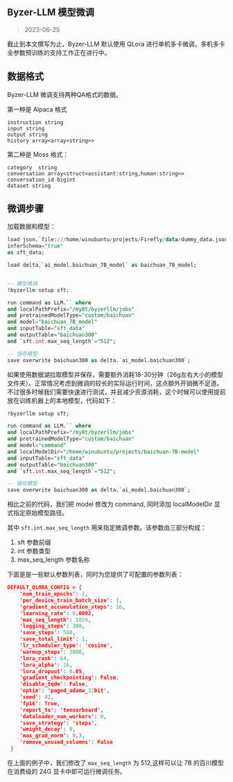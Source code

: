 ## Byzer-LLM 模型微调

> 2023-06-25

截止到本文撰写为止，Byzer-LLM 默认使用 QLora 进行单机多卡微调，多机多卡全参数预训练的支持工作正在进行中。

## 数据格式

Byzer-LLM 微调支持两种QA格式的数据。

第一种是 Alpaca 格式

```
instruction string
input string
output string
history array<array<string>>
```

第二种是 Moss 格式：

```
category  string
conversation array<struct<assistant:string,human:string>>
conversation_id bigint
dataset string
```

## 微调步骤

加载数据和模型：

```sql
load json.`file:///home/winubuntu/projects/Firefly/data/dummy_data.jsonl` where
inferSchema="true"
as sft_data;

load delta.`ai_model.baichuan_7B_model` as baichuan_7B_model;
```


```sql

-- 模型微调
!byzerllm setup sft;

run command as LLM.`` where 
and localPathPrefix="/my8t/byzerllm/jobs"
and pretrainedModelType="custom/baichuan"
and model="baichuan_7B_model"
and inputTable="sft_data"
and outputTable="baichuan300"
and `sft.int.max_seq_length`="512";

-- 保存模型
save overwrite baichuan300 as delta.`ai_model.baichuan300`;
```

如果使用数据湖拉取模型并保存，需要额外消耗18-30分钟（26g左右大小的模型文件夹）。正常情况考虑到微调的较长的实际运行时间，这点额外开销微不足道。
不过很多时候我们需要快速进行测试，并且减少资源消耗，这个时候可以使用提前放在训练机器上的本地模型，代码如下：


```sql
!byzerllm setup sft;

run command as LLM.`` where 
and localPathPrefix="/my8t/byzerllm/jobs"
and pretrainedModelType="custom/baichuan"
and model="command"
and localModelDir="/home/winubuntu/projects/baichuan-7B-model"
and inputTable="sft_data"
and outputTable="baichuan300"
and `sft.int.max_seq_length`="512";

-- 保存模型
save overwrite baichuan300 as delta.`ai_model.baichuan300`;
```

相比之前的代码，我们把 model 修改为 command, 同时添加 localModelDir 显式指定原始模型路径。

其中 `sft.int.max_seq_length` 用来指定微调参数。该参数由三部分构成：

1. sft 参数前缀
2. int  参数类型
3. max_seq_length 参数名称

下面是是一些默认参数列表，同时为您提供了可配置的参数列表：

```json
DEFAULT_QLORA_CONFIG = {    
    'num_train_epochs': 1,
    'per_device_train_batch_size': 1,
    'gradient_accumulation_steps': 16,
    'learning_rate': 0.0002,
    'max_seq_length': 1024,
    'logging_steps': 300,
    'save_steps': 500,
    'save_total_limit': 1,
    'lr_scheduler_type': 'cosine',
    'warmup_steps': 3000,
    'lora_rank': 64,
    'lora_alpha': 16,
    'lora_dropout': 0.05,
    'gradient_checkpointing': False,
    'disable_tqdm': False,
    'optim': 'paged_adamw_32bit',
    'seed': 42,
    'fp16': True,
    'report_to': 'tensorboard',
    'dataloader_num_workers': 0,
    'save_strategy': 'steps',
    'weight_decay': 0,
    'max_grad_norm': 0.3,
    'remove_unused_columns': False
 }
```

在上面的例子中，我们修改了 `max_seq_length` 为 512,这样可以让 7B 的百川模型在消费级的 24G 显卡中即可运行微调任务。

